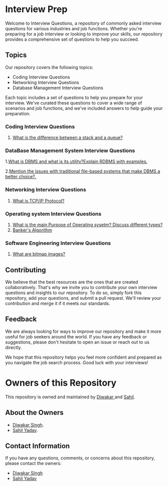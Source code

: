 # Interview Prep

Welcome to Interview Questions, a repository of commonly asked interview questions for various industries and job functions. Whether you're preparing for a job interview or looking to improve your skills, our repository provides a comprehensive set of questions to help you succeed.


## Topics

Our repository covers the following topics:

- Coding Interview Questions
- Networking Interview Questions
- Database Management Interview Questions

Each topic includes a set of questions to help you prepare for your interview. We've curated these questions to cover a wide range of scenarios and job functions, and we've included answers to help guide your preparation.

### Coding Interview Questions

1. [What is the difference between a stack and a queue?](./coding.md/1.md#what-is-the-difference-between-a-stack-and-a-queue)


### DataBase Management System Interview Questions

1.[What is DBMS and what is its utility?Explain RDBMS with examples.](./dbms.md/ques1.md#What-is-DBMS-and-what-is-its-utility-Explain-RDBMS-with-examples)

2.[Mention the issues with traditional file-based systems that make DBMS a better choice?.](./dbms.md/ques2.md#Mention-the-issues-with-traditional-file-based-systems-that-make-DBMS-a-better-choice)

### Networking Interview Questions

1. [What is TCP/IP Protocol?](./networking.md/1.md#what-is-tcp/ip-protocol)

### Operating system Interview Questions

1. [What is the main Purpose of Operating sysetm? Discuss different types?](./operatingSystem.md/Ques1.md#What-is-the-main-Purpose-of-operating-system-?-Discuss-different-types-?)
2. [Banker's Algorithm](./operatingSystem.md/Ques2.md#Banker's-Algorithm)


### Software Engineering Interview Questions

1. [What are bitmap images?](./softwareEngineering.md/ques1.md#What-are-bitmap-images)

## Contributing

We believe that the best resources are the ones that are created collaboratively. That's why we invite you to contribute your own interview questions and insights to our repository. To do so, simply fork this repository, add your questions, and submit a pull request. We'll review your contribution and merge it if it meets our standards.

## Feedback

We are always looking for ways to improve our repository and make it more useful for job seekers around the world. If you have any feedback or suggestions, please don't hesitate to open an issue or reach out to us directly.

We hope that this repository helps you feel more confident and prepared as you navigate the job search process. Good luck with your interviews!


# Owners of this Repository

This repository is owned and maintained by [Diwakar ](https://github.com/thakurdiwakar) and [Sahil](https://github.com/Sahilz9).

## About the Owners

- [Diwakar Singh](https://github.com/thakurdiwakar). 
- [Sahil Yadav](https://github.com/Sahilz9).

## Contact Information

If you have any questions, comments, or concerns about this repository, please contact the owners:

- [Diwakar SIngh](mailto:diwkr14@gmail.com)
- [Sahil Yadav](mailto:owner2@example.com)


